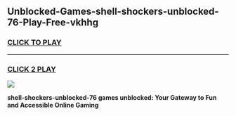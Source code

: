 
## Unblocked-Games-shell-shockers-unblocked-76-Play-Free-vkhhg
<h3>
<a href="https://premium76.site?title=shell-shockers-unblocked-76&ref=12A">CLICK TO PLAY</a></h3>
<hr>

<h3>
<a href="https://premium76.site?title=shell-shockers-unblocked-76&ref=12A">CLICK 2 PLAY</a>
  
</h3>

<a href="https://premium76.site?title=shell-shockers-unblocked-76&ref=12A"><img src="https://clearcache.store/games.png"></a>


**shell-shockers-unblocked-76 games unblocked: Your Gateway to Fun and Accessible Online Gaming**
